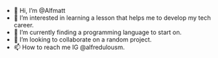 - 👋 Hi, I’m @Alfmatt
- 👀 I’m interested in learning a lesson that helps me to develop my tech career.
- 🌱 I’m currently finding a programming language to start on.
- 💞️ I’m looking to collaborate on a random project.
- 📫 How to reach me IG @alfredulousm.

<!---
Alfmatt/Alfmatt is a ✨ special ✨ repository because its `README.md` (this file) appears on your GitHub profile.
You can click the Preview link to take a look at your changes.
--->
